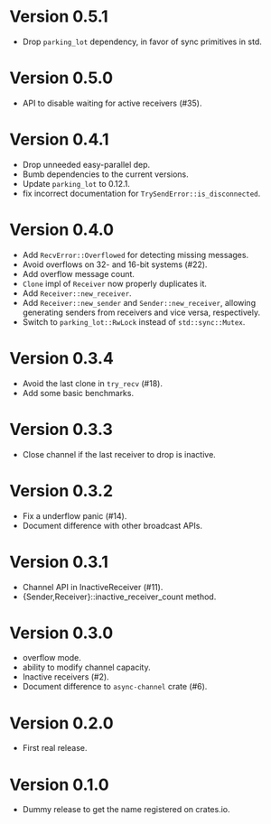 # Version 0.5.1

-  Drop `parking_lot` dependency, in favor of sync primitives in std.

# Version 0.5.0

- API to disable waiting for active receivers (#35).

# Version 0.4.1

- Drop unneeded easy-parallel dep.
- Bumb dependencies to the current versions.
- Update `parking_lot` to 0.12.1.
- fix incorrect documentation for `TrySendError::is_disconnected`.

# Version 0.4.0

- Add `RecvError::Overflowed` for detecting missing messages.
- Avoid overflows on 32- and 16-bit systems (#22).
- Add overflow message count.
- `Clone` impl of `Receiver` now properly duplicates it.
- Add `Receiver::new_receiver`.
- Add `Receiver::new_sender` and `Sender::new_receiver`, allowing generating senders from receivers
  and vice versa, respectively.
- Switch to `parking_lot::RwLock` instead of `std::sync::Mutex`.

# Version 0.3.4

- Avoid the last clone in `try_recv` (#18).
- Add some basic benchmarks.

# Version 0.3.3

- Close channel if the last receiver to drop is inactive.

# Version 0.3.2

- Fix a underflow panic (#14).
- Document difference with other broadcast APIs.

# Version 0.3.1

- Channel API in InactiveReceiver (#11).
- {Sender,Receiver}::inactive_receiver_count method.

# Version 0.3.0

- overflow mode.
- ability to modify channel capacity.
- Inactive receivers (#2).
- Document difference to `async-channel` crate (#6).

# Version 0.2.0

- First real release.

# Version 0.1.0

- Dummy release to get the name registered on crates.io.
